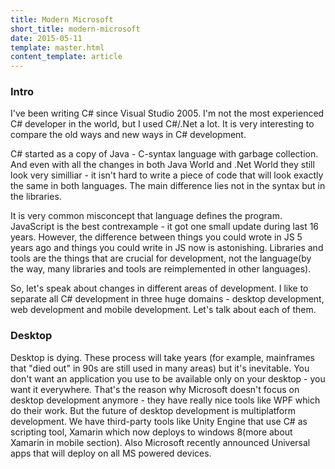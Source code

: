 ```yaml
---
title: Modern Microsoft
short_title: modern-microsoft
date: 2015-05-11
template: master.html
content_template: article
---
```


### Intro

I've been writing C# since Visual Studio 2005. I'm not the most experienced C# developer in the world, but I used C#/.Net a lot. It is very
interesting to compare the old ways and new ways in C# development. 

C# started as a copy of Java - C-syntax language with garbage collection. And even with all the changes in both Java World and .Net World they still look very
similliar - it isn't hard to write a piece of code that will look exactly the same in both languages. The main difference lies not in the syntax but in the libraries.

It is very common misconcept that language defines the program. JavaScript is the best contrexample - it got one small update during last 16 years. However,
the difference between things you could wrote in JS 5 years ago and things you could write in JS now is astonishing. Libraries and tools are the things that are crucial
for development, not the language(by the way, many libraries and tools are reimplemented in other languages). 

So, let's speak about changes in different areas of development. I like to separate all C# development in three huge domains - desktop development, web development 
and mobile development. Let's talk about each of them.

### Desktop

Desktop is dying. These process will take years (for example, mainframes that "died out" in 90s are still used in many areas) but it's inevitable. You don't want an 
application you use to be available only on your desktop - you want it everywhere. That's the reason why Microsoft doesn't focus on desktop development anymore - they have
really nice tools like WPF which do their work. But the future of desktop development is multiplatform development. We have third-party tools like Unity Engine that use C#
as scripting tool, Xamarin which now deploys to windows 8(more about Xamarin in mobile section). Also Microsoft recently announced Universal apps that will deploy on all
MS powered devices. 